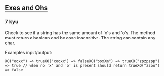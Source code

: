 <h2><a href=https://www.codewars.com/kata/55908aad6620c066bc00002a/train/java target="_blank">Exes and Ohs</a></h2><h3>7 kyu</h3><p>Check to see if a string has the same amount of 'x's and 'o's. The method must return a boolean and be case insensitive. The string can contain any char.</p><p>Examples input/output:</p><pre><code>XO("ooxx") =&gt; trueXO("xooxx") =&gt; falseXO("ooxXm") =&gt; trueXO("zpzpzpp") =&gt; true // when no 'x' and 'o' is present should return trueXO("zzoo") =&gt; false</code></pre>